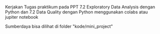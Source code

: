Kerjakan Tugas praktikum pada PPT  7.2 Exploratory Data Analysis
dengan Python dan 7.2  Data Quality dengan Python menggunakan colabs atau jupiter notebook

Sumberdaya bisa dilihat di folder "kode/mini_project"